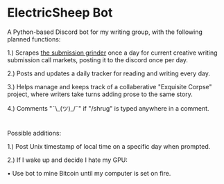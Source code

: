 # ElectricSheep Bot

A Python-based Discord bot for my writing group, with the following planned functions:

1.) Scrapes [the submission grinder](https://thegrinder.diabolicalplots.com/) once a day for current creative writing submission call markets, posting it to the discord once per day.


2.) Posts and updates a daily tracker for reading and writing every day.

3.) Helps manage and keeps track of a collaberative "Exquisite Corpse" project, where writers take turns adding prose to the same story.

4.) Comments "¯\\\_(ツ)_/¯" if "/shrug" is typed anywhere in a comment. 

# 

Possible additions:

1.) Post Unix timestamp of local time on a specific day when prompted. 

2.) If I wake up and decide I hate my GPU:

  • Use bot to mine Bitcoin until my computer is set on fire.
